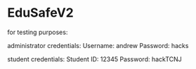 # EduSafeV2

for testing purposes:

  administrator credentials:
    Username: andrew
    Password: hacks
  
  student credentials:
    Student ID: 12345
    Password: hackTCNJ
